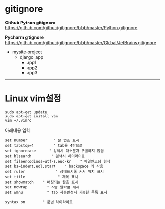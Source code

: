 # gitignore

**Github Python gitignore**  
<https://github.com/github/gitignore/blob/master/Python.gitignore>

**Pycharm gitignore**  
<https://github.com/github/gitignore/blob/master/Global/JetBrains.gitignore>

- mysite-project
	- django_app
		- app1
		- app2
		- app3

---

# Linux vim설정

```
sudo apt-get update
sudo apt-get install vim
vim ~/.vimrc
```

아래내용 입력

```
set number            " 줄 번호 표시
set tabstop=4         " tab을 4칸으로
set ignorecase      " 검색시 대소문자 구별하지 않음
set hlsearch         " 검색시 하이라이트
set fileencodings=utf-8,euc-kr    " 파일인코딩 형식
set bs=indent,eol,start    " backspace 키 사용
set ruler              " 상태표시줄 커서 위치 표시
set title               " 제목 표시
set showmatch    " 매칭되는 괄호 표시
set nowrap         " 자동 줄바꿈 해제
set wmnu           " tab 자동완성시 가능한 목록 표시

syntax on        " 문법 하이라이트
```